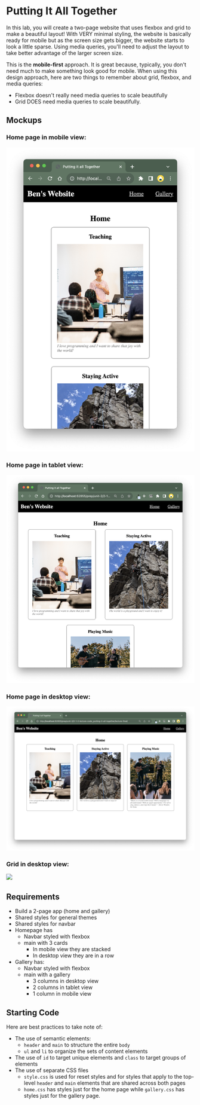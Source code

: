 # Putting It All Together

In this lab, you will create a two-page website that uses flexbox and grid to make a beautiful layout! With VERY minimal styling, the website is basically ready for mobile but as the screen size gets bigger, the website starts to look a little sparse. Using media queries, you'll need to adjust the layout to take better advantage of the larger screen size.

This is the **mobile-first** approach. It is great because, typically, you don't need much to make something look good for mobile. When using this design approach, here are two things to remember about grid, flexbox, and media queries:
* Flexbox doesn't really need media queries to scale beautifully
* Grid DOES need media queries to scale beautifully.

## Mockups

### Home page in mobile view:
![](./images/flex-narrow.png)
### Home page in tablet view:
![](./images/flex-medium.png)
### Home page in desktop view:
![](./images/flex-wide.png)
### Grid in desktop view:
![](./images/gallery.png)

## Requirements

* Build a 2-page app (home and gallery)
* Shared styles for general themes
* Shared styles for navbar
* Homepage has
  * Navbar styled with flexbox
  * main with 3 cards
    * In mobile view they are stacked
    * In desktop view they are in a row
* Gallery has:
  * Navbar styled with flexbox
  * main with a gallery
    * 3 columns in desktop view
    * 2 columns in tablet view
    * 1 column in mobile view

## Starting Code

Here are best practices to take note of:
* The use of semantic elements:
  * `header` and `main` to structure the entire `body`
  * `ul` and `li` to organize the sets of content elements
* The use of `id` to target unique elements and `class` to target groups of elements
* The use of separate CSS files
  * `style.css` is used for reset styles and for styles that apply to the top-level `header` and `main` elements that are shared across both pages
  * `home.css` has styles just for the home page while `gallery.css` has styles just for the gallery page.
